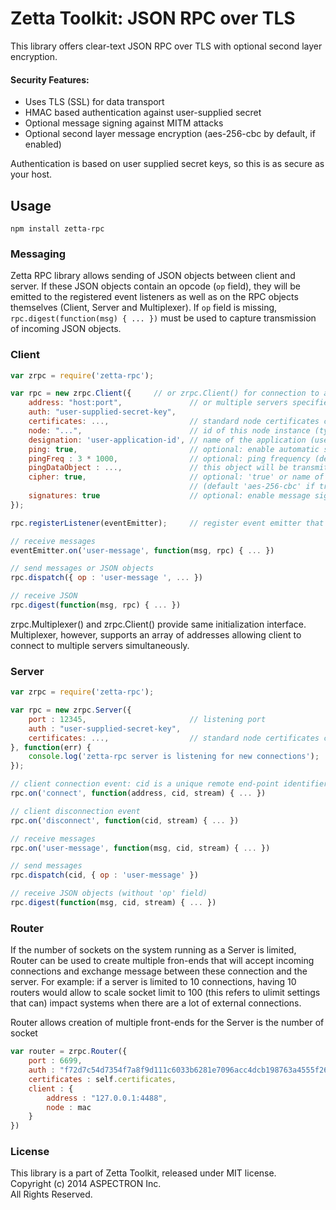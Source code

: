 # Zetta Toolkit: JSON RPC over TLS

This library offers clear-text JSON RPC over TLS with optional second layer encryption.

#### Security Features:

- Uses TLS (SSL) for data transport
- HMAC based authentication against user-supplied secret
- Optional message signing against MITM attacks
- Optional second layer message encryption (aes-256-cbc by default, if enabled)

Authentication is based on user supplied secret keys, so this is as secure as your host.

## Usage

`npm install zetta-rpc`


### Messaging

Zetta RPC library allows sending of JSON objects between client and server. If these JSON objects contain an opcode (`op` field), they will be emitted to the registered event listeners as well as on the RPC objects themselves (Client, Server and Multiplexer).  If `op` field is missing, `rpc.digest(function(msg) { ... })` must be used to capture transmission of incoming JSON objects.

### Client

```javascript
var zrpc = require('zetta-rpc');

var rpc = new zrpc.Client({		// or zrpc.Client() for connection to a single server
    address: "host:port",				// or multiple servers specified as ["host:port",...]  (Multiplexer only)
    auth: "user-supplied-secret-key",
    certificates: ...,					// standard node certificates containing 'key', 'cert', 'ca' data
    node: "...",  						// id of this node instance (typically host mac address)
    designation: 'user-application-id',	// name of the application (used to differentiate connections coming from the same host)
    ping: true,							// optional: enable automatic server ping (see Client::setPingDataObject())
    pingFreq : 3 * 1000,				// optional: ping frequency (default 3 seconds)
    pingDataObject : ...,				// this object will be transmitted during ping
    cipher: true,						// optional: 'true' or name of cipher algorithm for 2nd layer encryption 
    									// (default 'aes-256-cbc' if true)
    signatures: true					// optional: enable message signing
});

rpc.registerListener(eventEmitter);		// register event emitter that will receive messages

// receive messages
eventEmitter.on('user-message', function(msg, rpc) { ... })	

// send messages or JSON objects
rpc.dispatch({ op : 'user-message ', ... })	

// receive JSON
rpc.digest(function(msg, rpc) { ... })

```
zrpc.Multiplexer() and zrpc.Client() provide same initialization interface. Multiplexer, however, supports an array of addresses allowing client to connect to multiple servers simultaneously.

### Server

```javascript
var zrpc = require('zetta-rpc');

var rpc = new zrpc.Server({
	port : 12345, 						// listening port
	auth : "user-supplied-secret-key",
    certificates: ...,					// standard node certificates containing 'key', 'cert', 'ca' data
}, function(err) {
	console.log('zetta-rpc server is listening for new connections');
});

// client connection event: cid is a unique remote end-point identifier (built from designation+node)
rpc.on('connect', function(address, cid, stream) { ... })

// client disconnection event
rpc.on('disconnect', function(cid, stream) { ... })

// receive messages
rpc.on('user-message', function(msg, cid, stream) { ... })

// send messages
rpc.dispatch(cid, { op : 'user-message' })

// receive JSON objects (without 'op' field)
rpc.digest(function(msg, cid, stream) { ... })
```

### Router

If the number of sockets on the system running as a Server is limited, 
Router can be used to create multiple fron-ends that will accept incoming
connections and exchange message between these connection and the server.
For example: if a server is limited to 10 connections, having 10 routers would
allow to scale socket limit to 100 (this refers to ulimit settings that can)
impact systems when there are a lot of external connections.

Router allows creation of multiple front-ends for the Server is the number of socket

```javascript
var router = zrpc.Router({
	port : 6699,
	auth : "f72d7c54d7354f7a8f9d111c6033b6281e7096acc4dcb198763a4555f264259d",
	certificates : self.certificates,
	client : {
		address : "127.0.0.1:4488",
		node : mac
	}
})
```

### License

This library is a part of Zetta Toolkit, released under MIT license.  
Copyright (c) 2014 ASPECTRON Inc.  
All Rights Reserved.